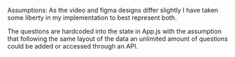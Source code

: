 Assumptions:
As the video and figma designs differ slightly I have taken some liberty in my implementation to best represent both.

The questions are hardcoded into the state in App.js with the assumption that following the same layout of the data an unlimited amount of questions could be added or accessed through an API.